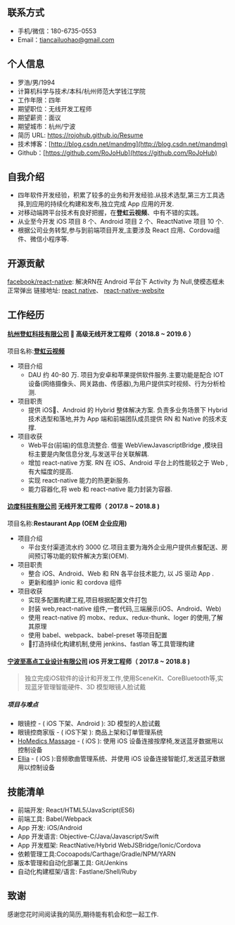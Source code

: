## 联系方式

- 手机/微信：180-6735-0553
- Email：<tiancailuohao@gmail.com>

## 个人信息

- 罗浩/男/1994
- 计算机科学与技术/本科/杭州师范大学钱江学院
- 工作年限：四年
- 期望职位：无线开发工程师
- 期望薪资：面议
- 期望城市：杭州/宁波
- 简历 URL: https://rojohub.github.io/Resume
- 技术博客：[http://blog.csdn.net/mandmg](http://blog.csdn.net/mandmg)
- Github：[https://github.com/RoJoHub](https://github.com/RoJoHub)

## 自我介绍

- 四年软件开发经验，积累了较多的业务和开发经验.从技术选型,第三方工具选择,到应用的持续化构建和发布,独立完成 App 应用的开发.
- 对移动端跨平台技术有良好把握，在**登虹云视频**、中有不错的实践。
- 从业至今开发 iOS 项目 8 个、Android 项目 2 个、ReactNative 项目 10 个.
- 根据公司业务转型,参与到前端项目开发,主要涉及 React 应用、Cordova组件、微信小程序等.

## 开源贡献

[facebook/react-native](https://github.com/facebook/react-native): 解决RN在 Android 平台下 Activity 为 Null,使模态框未正常弹出
链接地址: [react native](https://github.com/facebook/react-native/pull/23336)、 [react-native-website](https://github.com/facebook/react-native-website/pull/792)

## 工作经历

#### [杭州登虹科技有限公司](https://www.closeli.cn/)  高级无线开发工程师（ 2018.8 ~ 2019.6 ）

项目名称:**[登虹云视频](https://apps.apple.com/cn/app/%E7%99%BB%E8%99%B9%E4%BA%91%E8%A7%86%E9%A2%91/id1116554114)**

- 项目介绍
  - DAU 约 40-80 万. 项目为安卓和苹果提供软件服务.主要功能是配合 IOT 设备(网络摄像头、网关路由、传感器),为用户提供实时视频、行为分析检测.
- 项目职责
  - 提供 iOS、Android 的 Hybrid 整体解决方案. 负责多业务场景下 Hybrid 技术选型和落地,并为 App 端和前端团队成员提供 RN 和 Native 的技术支撑.
- 项目收获
  - Web平台(前端)的信息流整合. 借鉴 WebViewJavascriptBridge ,模块目标主要是内聚信息分发,与发送平台关联解耦.
  - 增加 react-native 方案. RN 在 iOS、Android 平台上的性能较之于 Web ,有大幅度的提高.
  - 实现 react-native 能力的热更新服务.
  - 能力容器化,将 web 和 react-native 能力封装为容器.

#### [边度科技有限公司](https://bindopos.com/) 无线开发工程师（ 2017.8 ~ 2018.8 )

项目名称:**Restaurant App (OEM 企业应用)**

- 项目介绍
  - 平台支付渠道流水约 3000 亿.项目主要为海外企业用户提供点餐配送、房间预订等功能的软件解决方案(OEM).
- 项目职责
  - 整合 iOS、Android、Web 和 RN 各平台技术能力, 以 JS 驱动 App .
  - 更新和维护 ionic 和 cordova 组件
- 项目收获
  - 实现多配置构建工程,项目根据配置文件打包
  - 封装 web,react-native 组件,一套代码,三端展示(iOS、Android、Web)
  - 使用 react-native 的 mobx、redux、redux-thunk、loger 的使用,了解其原理
  - 使用 babel、webpack、babel-preset 等项目配置
  - 打造持续化构建机制,使用 jenkins、fastlan 等工具管理构建

#### [宁波至高点工业设计有限公司](http://www.hipoint.top/) iOS 开发工程师（ 2017.8 ~ 2018.8 )

> 独立完成iOS软件的设计和开发工作,使用SceneKit、CoreBluetooth等,实现蓝牙管理智能硬件、3D 模型眼镜人脸试戴

##### 项目与难点

- 眼镜控 - ( iOS 下架、Android ): 3D 模型的人脸试戴
- 眼镜控商家版 - ( iOS下架 ): 商品上架和订单管理系统
- [HoMedics Massage](https://apps.apple.com/us/app/homedics-massage/id1132486352) - ( iOS ): 使用 iOS 设备连接按摩椅,发送蓝牙数据用以控制设备
- [Ellia](https://apps.apple.com/us/app/ellia/id1143553125) - ( iOS ):音频歌曲管理系统、并使用 iOS 设备连接智能灯,发送蓝牙数据用以控制设备

## 技能清单

- 前端开发: React/HTML5/JavaScript(ES6)
- 前端工具: Babel/Webpack
- App 开发: iOS/Android
- App 开发语言: Objective-C/Java/Javascript/Swift
- App 开发框架: ReactNative/Hybrid WebJSBridge/Ionic/Cordova
- 依赖管理工具:Cocoapods/Carthage/Gradle/NPM/YARN
- 版本管理和自动化部署工具: Git/Jenkins
- 自动化构建框架/语言: Fastlane/Shell/Ruby

## 致谢

感谢您花时间阅读我的简历,期待能有机会和您一起工作.
